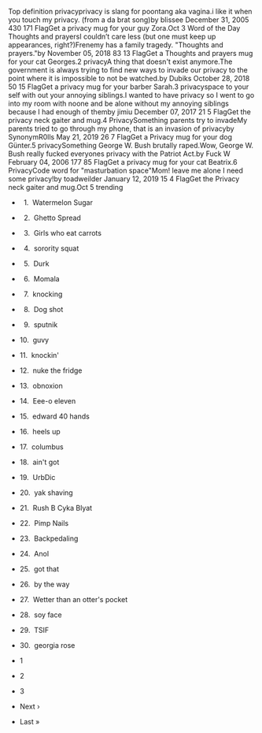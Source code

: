 Top definition privacyprivacy is slang for poontang aka vagina.i like it when you touch my privacy. (from a da brat song)by blissee December 31, 2005 430 171 FlagGet a privacy mug for your guy Zora.Oct 3 Word of the Day Thoughts and prayersI couldn’t care less (but one must keep up appearances, right?)Frenemy has a family tragedy. "Thoughts and prayers."by November 05, 2018 83 13 FlagGet a Thoughts and prayers mug for your cat Georges.2 privacyA thing that doesn't exist anymore.The government is always trying to find new ways to invade our privacy to the point where it is impossible to not be watched.by Dubiks October 28, 2018 50 15 FlagGet a privacy mug for your barber Sarah.3 privacyspace to your self with out your annoying siblings.I wanted to have privacy so I went to go into my room with noone and be alone without my annoying siblings because I had enough of themby jimiu December 07, 2017 21 5 FlagGet the privacy neck gaiter and mug.4 PrivacySomething parents try to invadeMy parents tried to go through my phone, that is an invasion of privacyby SynonymR0lls May 21, 2019 26 7 FlagGet a Privacy mug for your dog Günter.5 privacySomething George W. Bush brutally raped.Wow, George W. Bush really fucked everyones privacy with the Patriot Act.by Fuck W February 04, 2006 177 85 FlagGet a privacy mug for your cat Beatrix.6 PrivacyCode word for "masturbation space"Mom! leave me alone I need some privacy!by toadweilder January 12, 2019 15 4 FlagGet the Privacy neck gaiter and mug.Oct 5 trending

*     1.  Watermelon Sugar
*     2.  Ghetto Spread
*     3.  Girls who eat carrots
*     4.  sorority squat
*     5.  Durk
*     6.  Momala
*     7.  knocking
*     8.  Dog shot
*     9.  sputnik
*   10.  guvy
*   11.  knockin'
*   12.  nuke the fridge
*   13.  obnoxion
*   14.  Eee-o eleven
*   15.  edward 40 hands
*   16.  heels up
*   17.  columbus
*   18.  ain't got
*   19.  UrbDic
*   20.  yak shaving
*   21.  Rush B Cyka Blyat
*   22.  Pimp Nails
*   23.  Backpedaling
*   24.  Anol
*   25.  got that
*   26.  by the way
*   27.  Wetter than an otter's pocket
*   28.  soy face
*   29.  TSIF
*   30.  georgia rose

*   1
*   2
*   3
*   Next ›
*   Last »